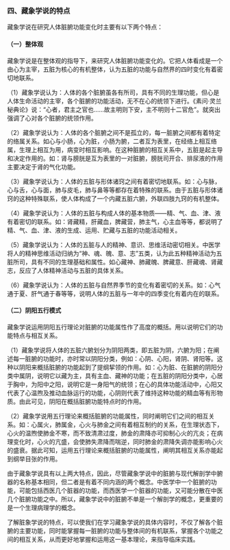 ### 四、藏象学说的特点

藏象学说在研究人体脏腑功能变化时主要有以下两个特点：

#### （一）整体观

藏象学说是在整体观的指导下，来研究人体脏腑功能变化的。它把人体看成是一个由心为主宰，五脏为核心的有机整体，认为五脏的功能与自然界的四时变化有着密切地联系。

（1）藏象学说认为：人体的各个脏腑虽各有所司，具有不同的生理功能，但心是人体生命活动的主宰，各个脏腑的功能活动，无不在心的统领下进行。《素问·灵兰秘典论》说：“心者，君主之官也……故主明则下安，主不明则十二官危”。就突出强调了心对各个脏腑的统领作用。

（2）藏象学说认为：人体的各个脏腑之间不是孤立的，每一脏腑之间都有着特定的络属关系。如心与小肠，心为脏，小肠为腑，二者互为表里，在经络上相互络属，生理上相互为用，病变时相互影响。在这种脏腑的相互关系中，五脏是起主导和决定作用的。如：肾与膀胱是互为表里的一对脏腑，膀胱司开合、排尿液的作用主要决定于肾的气化功能。

（3）藏象学说认为：人体的五脏与形体诸窍之间有着密切地联系。如：心与脉，心与舌，心与面，肺与皮毛，肺与鼻等等都存在着特殊的联系。由于五脏与形体诸窍的这种特殊联系，使人体构成了一个内藏五脏六腑，外联四肢九窍的有机整体。

（4）藏象学说认为：人体的五脏与构成人体的基本物质——精、气、血、津、液有着密切的联系。如：肾藏精，肝藏血，脾藏营，肺主气，心主血等等，都说明了精、气、血、津、液的生成、运用、贮藏与五脏的功能活动相关。  

（5）藏象学说认为：人体的五脏与人的精神、意识、思维活动密切相关。中医学将人的精神思维活动归纳为“神、魂、魄、意、志”五类，认为此五种精神活动为五脏所司，具有不同的生理基础和属性。如心藏神、肺藏魄、脾藏意、肝藏魂、肾藏志，反应了人体精神活动与五脏的具体关系。

（6）藏象学说认为：人体的五脏与自然界季节的变化有着密切的关系。如：心气通于夏、肝气通于春等等，说明人体的五脏与一年中的四季变化有着内在的联系。

#### （二）阴阳五行模式

藏象学说运用阴阳五行理论对脏腑的功能属性作了高度的概括。用以说明它们的功能特点与相互关系。

（1）藏象学说将人体的五脏六腑划分为阴阳两类，即五脏为阴，六腑为阳；在阐述每一脏腑的功能时，亦时常以阴阳分类，例如：心阴、心阳，肾阴、肾阳等。这种以阴阳来概括脏腑的功能起到了提纲挈领的作用。如：心为脏、在脏腑的阴阳分类中属阴，说明它以藏为主，具有主血、藏神的功能；在五脏的阴阳分类中，心居于胸中，为阳中之阳，说明它是一身阳气的统领；在心的具体功能活动中，心阳又代表了心温煦及推动血脉运行的功能，心阴则代表了维持这种功能的精血等有形物质。由此可见，阴阳在概括脏腑功能特点时的作用。

（2）藏象学说用五行理论来概括脏腑的功能属性，同时阐明它们之间的相互关系。如：心属火，肺属金，心火与肺金之间有着相互制约的关系，在生理状态下，心火的温煦使肺金不寒，而不致清肃过度，肺金的肃降亦可抑制心火的亢炎；在病理变化时，心火的亢盛，会使肺失肃降而喘逆，同时肺金的肃降失调亦能影响心火的盛衰。据此可知，运用五行理论来概括脏腑的功能属性，阐明其相互关系亦能起到纲举目张的作用。

由于藏象学说具有以上两大特点，因此，尽管藏象学说中的脏腑与现代解剖学中腑器的名称基本相同，但二者是有着不同内涵的两个概念。中医学中一个脏腑的功能，可能包括西医几个脏器的功能，而西医学一个脏器的功能，又可能分散在中医几个脏腑功能之中。所以，藏象学说中的脏腑不单是一个解剖学的概念，更重要的是一个生理病理学的概念。

了解脏象学说的特点，可以使我们在学习藏象学说的具体内容时，不仅了解各个脏腑的主要功能，同时能掌握每一脏腑的功能与整体间的有机联系，掌握各个功能之间的相互关系，从而更好地掌握和运用这一基本理论，来指导临床实践。
